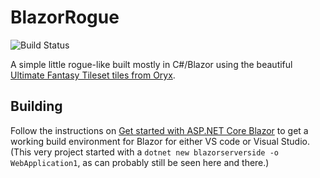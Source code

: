 # BlazorRogue

![Build Status](https://dev.azure.com/tedconsultingdk/BlazorRogueAz/_apis/build/status/dontrolle.BlazorRogue?branchName=master)

A simple little rogue-like built mostly in C#/Blazor using the beautiful [Ultimate Fantasy Tileset tiles from Oryx](https://www.oryxdesignlab.com/ultimatefantasy).

## Building

Follow the instructions on [Get started with ASP.NET Core Blazor](https://docs.microsoft.com/en-us/aspnet/core/blazor/get-started) to get a working build environment for Blazor for either VS code or Visual Studio. (This very project started with  a `dotnet new blazorserverside -o WebApplication1`, as can probably still be seen here and there.)
